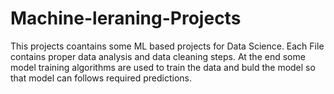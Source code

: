 # Machine-leraning-Projects
This projects coantains some ML based projects for Data Science.
Each File contains proper data analysis and data cleaning steps.
At the end some model training algorithms are used to train the data and buld the model so that model can follows required predictions.
